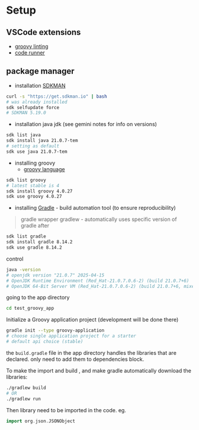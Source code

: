 # Setup 

## VSCode extensions
- [groovy linting](https://marketplace.visualstudio.com/items?itemName=NicolasVuillamy.vscode-groovy-lint)
- [code runner](https://marketplace.visualstudio.com/items?itemName=formulahendry.code-runner)


## package manager

- installation [SDKMAN](https://sdkman.io/)

```bash
curl -s "https://get.sdkman.io" | bash
# was already installed
sdk selfupdate force
# SDKMAN 5.19.0
```

- installation java jdk (see gemini notes for info on versions)
```bash
sdk list java
sdk install java 21.0.7-tem  
# setting as default
sdk use java 21.0.7-tem  
```

- installing groovy 
    - [groovy language](https://groovy-lang.org/)

```bash
sdk list groovy
# latest stable is 4
sdk install groovy 4.0.27
sdk use groovy 4.0.27
```

- installing [Gradle](https://gradle.org/) - build automation tool (to ensure reproducibility)
> gradle wrapper gradlew - automatically uses specific version of gradle after

```bash
sdk list gradle
sdk install gradle 8.14.2
sdk use gradle 8.14.2
```

control 
```bash
java -version
# openjdk version "21.0.7" 2025-04-15
# OpenJDK Runtime Environment (Red_Hat-21.0.7.0.6-2) (build 21.0.7+6)
# OpenJDK 64-Bit Server VM (Red_Hat-21.0.7.0.6-2) (build 21.0.7+6, mixed mode, sharing)

```

going to the app directory
```bash
cd test_groovy_app
```

Initialize a Groovy application project (development will be done there)
```bash
gradle init --type groovy-application
# choose single application project for a starter
# default api choice (stable)
```

the `build.gradle` file in the app directory handles the libraries that are declared.
only need to add them to dependencies block.

To make the import and build , and make gradle automatically download the libraries: 

```bash
./gradlew build
# OR
./gradlew run
```

Then library need to be imported in the code.
eg. 

```groovy
import org.json.JSONObject
```

```bash

```

```bash

```
